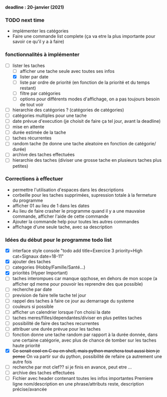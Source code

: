 
**deadline :  20-janvier (2021)**

### TODO next time
- implémenter les catégories
- Faire une commande list complete (ça va etre la plus importante pour savoir
   ce qu'il y a à faire)

### fonctionnalités à implémenter
- [ ] lister les taches
  - [ ] afficher une tache seule avec toutes ses infos
  - [x] lister par date
  - [ ] liste par ordre de priorité (en fonction de la priorité et du temps restant)
  - [ ] filtre par catégories
  - [ ] options pour différents modes d'affichage, on a pas toujours besoin de tout voir
- [ ] hierarchie des catégories ? (catégories de catégories)
- [ ] catégories multiples pour une tache
- [ ] date prévue d'execution (je choisit de faire ça tel jour, avant la deadline)
- [ ] mise en attente
- [ ] durée estimée de la tache
- [ ] taches récurrentes
- [ ] random tache (te donne une tache aleatoire en fonction de catégorie/ durée)
- [ ] archive des taches effectuées
- [ ] hierarchie des taches (diviser une grosse tache en plusieurs taches plus petites)

### Corrections à effectuer
- permettre l'utilisation d'espaces dans les descriptions
- corbeille pour les taches supprimées, supression totale à la fermeture du programme
- afficher 01 au lieu de 1 dans les dates
- Au lieu de faire crasher le programme quand il y a une mauvaise commande,
afficher l'aide de cette commande
- Ajouter la commande help pour toutes les autres commandes
- affichage d'une seule tache, avec sa description

### Idées du début pour le programme todo list
-  [x] interface style console "todo add title=Exercice 3 priority=High cat=Signaux date=18-11"
-  [x] ajouter des taches
-  [ ] categories (Hobby/Famille/Santé...)
-  [x] priorités (Hyper Important)
-  [ ] taches interompues car manque qqchose, en dehors de mon scope
(a afficher qd meme pour pouvoir les reprendre des que possible)
-  [ ] recherche par date
-  [ ] prevision de faire telle tache tel jour
-  [ ] rappel des taches à faire ce jour au demarrage du systeme
-  [ ] couleurs si possible
-  [ ] afficher un calendrier lorsque l'on choisi la date
-  [ ] taches meres/filles/dependantes/diviser en plus petites taches
-  [ ] possibilité de faire des taches recurrentes
-  [ ] attribuer une durée prévue pour les taches
-  [ ] fonction donne une tache random par rapport à la durée donnée, dans une certaine
catégorie, avec plus de chance de tomber sur les taches haute priorité
-  [x] ~~Ce serait cool en C ou en shell, mais python marchera tout aussi bien je pense~~ On va partir sur du python, possibilité de refaire ça autrement une autre fois
-  [ ] recherche par mot clef?? si je finis en avance, peut etre ...
-  [ ] archive des taches effectuées
-  [ ] Fichier avec header contenant toutes les infos importantes
Premiere ligne nom/description en une phrase/attributs
reste, description précise/avancée

